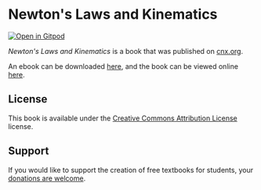 # Newton's Laws and Kinematics

[![Open in Gitpod](https://gitpod.io/button/open-in-gitpod.svg)](https://gitpod.io/from-referrer/)

_Newton's Laws and Kinematics_ is a book that was published on [cnx.org](https://cnx.org/).

An ebook can be downloaded [here](https://github.com/cnx-user-books/cnxbook-newton-s-laws-and-kinematics/releases/latest), and the book can be viewed online [here](https://github.com/cnx-user-books/cnxbook-newton-s-laws-and-kinematics/releases/latest).

## License
This book is available under the [Creative Commons Attribution License](./LICENSE) license.

## Support
If you would like to support the creation of free textbooks for students, your [donations are welcome](https://riceconnect.rice.edu/donation/support-openstax-banner).
